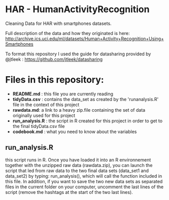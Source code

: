 # HAR - HumanActivityRecognition
Cleaning Data for HAR with smartphones datasets. 

Full description of the data and how they originated is here:
http://archive.ics.uci.edu/ml/datasets/Human+Activity+Recognition+Using+Smartphones

To format this repository I used the guide for datasharing provided by @jtleek : https://github.com/jtleek/datasharing 

# Files in this repository:
- **README.md** : this file you are currently reading
- **tidyData.csv** : contains the  data_set as created by the 'runanalysis.R' file in the context of this project
- **rawdata.md**: a link to a heavy zip.file containing the set of data originally used for this project 
- **run_analysis.R** : the script in R created for this project in order to get to the final tidyData.csv file 
- **codebook.md** : what you need to know about the variables


## run_analysis.R
this script runs in R. Once you have loaded it into an R environnement together with the unzipped raw data (rawdata.zip), you can launch the script that led from raw data to the two final data sets (data_set1 and data_set2) by typing: run_analysis(), which will call the function included in this file.
In addition, if you want to save the two new data sets as separated files in the current folder on your computer, uncomment the last lines of the script (remove the hashtags at the start of the two last lines). 

